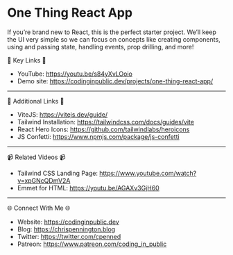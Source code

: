 # One Thing React App
If you’re brand new to React, this is the perfect starter project. We’ll keep the UI very simple so we can focus on concepts like creating components, using and passing state, handling events, prop drilling, and more! 

🔗  Key Links 🔗
- YouTube: https://youtu.be/s84yXvLOoio
- Demo site: https://codinginpublic.dev/projects/one-thing-react-app/

---------------------------------------

🔗  Additional Links 🔗
- ViteJS: https://vitejs.dev/guide/
- Tailwind Installation: https://tailwindcss.com/docs/guides/vite
- React Hero Icons: https://github.com/tailwindlabs/heroicons
- JS Confetti: https://www.npmjs.com/package/js-confetti

---------------------------------------

📹  Related Videos 📹
- Tailwind CSS Landing Page: https://www.youtube.com/watch?v=xpGNcQDmV2A
- Emmet for HTML: https://youtu.be/AGAXv3GjH60

---------------------------------------

🌐 Connect With Me 🌐 
- Website: https://codinginpublic.dev
- Blog: https://chrispennington.blog
- Twitter: https://twitter.com/cpenned
- Patreon: https://www.patreon.com/coding_in_public

